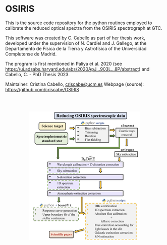# OSIRIS

This is the source code repository for the python routines employed to calibrate the reduced optical spectra from the OSIRIS spectrograph at GTC.

This software was created by C. Cabello as part of her thesis work, developed under the supervision of N. Cardiel and J. Gallego, at the Departamento de Física de la Tierra y Astrofísica of the Universidad Complutense de Madrid.

The program is first mentioned in Paliya et al. 2020 (see https://ui.adsabs.harvard.edu/abs/2020ApJ...903L...8P/abstract) and Cabello, C. - PhD Thesis 2023.

Maintainer: Cristina Cabello, criscabe@ucm.es Webpage (source): https://github.com/criscabe/OSIRIS


<br/><br/>


<p align="center">
<img src="images/OSIRIS_pic.png" width="70%"></a>
</p>

